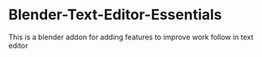 # Blender-Text-Editor-Essentials
This is a blender addon for adding features to improve work follow in text editor
